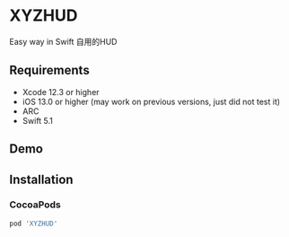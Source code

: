 # XYZHUD
Easy way in Swift
自用的HUD



## Requirements
* Xcode 12.3 or higher
* iOS 13.0 or higher (may work on previous versions, just did not test it)
* ARC
* Swift 5.1

## Demo



## Installation

### CocoaPods

``` ruby
pod 'XYZHUD'
```
